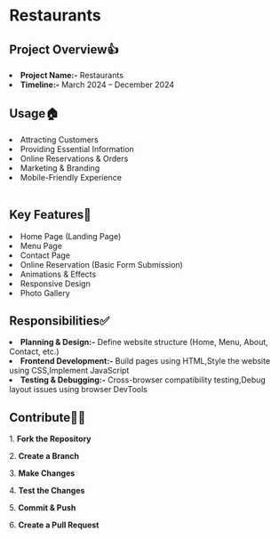 # Restaurants
<h2>Project Overview👍</h2>
<li><b><span>Project Name:-</span></b> Restaurants</li>
<li><b><span>Timeline:-</span></b> March 2024 – December 2024</li>

<h2>Usage🏠</h2>
<li>Attracting Customers</li>
<li>Providing Essential Information</li>
<li>Online Reservations & Orders</li>
<li>Marketing & Branding</li>
<li>Mobile-Friendly Experience</li> <br>

<h2>Key Features🚀</h2>
<li> Home Page (Landing Page)</li>
<li>Menu Page</li>
<li>Contact Page</li>
<li>Online Reservation (Basic Form Submission)</li>
<li> Animations & Effects</li>
<li>Responsive Design</li>
<li>Photo Gallery</li>

<h2>Responsibilities✅</h2>
<li><b><span> Planning & Design:-</span></b> Define website structure (Home, Menu, About, Contact, etc.)<br>
<li><b><span>Frontend Development:-</span></b> Build pages using HTML,Style the website using CSS,Implement JavaScript</li>
<li><b><span>Testing & Debugging:-</span></b> Cross-browser compatibility testing,Debug layout issues using browser DevTools</li>

<h2>Contribute👨‍💻</h2>
<p> 1. <b>Fork the Repository</b></p>
<p> 2. <b>Create a Branch</b></p>
<p> 3. <b>Make Changes</b></p>
<p> 4. <b>Test the Changes</b></p>
<p> 5. <b>Commit & Push</b></p>
<p> 6. <b>Create a Pull Request</b></p>

